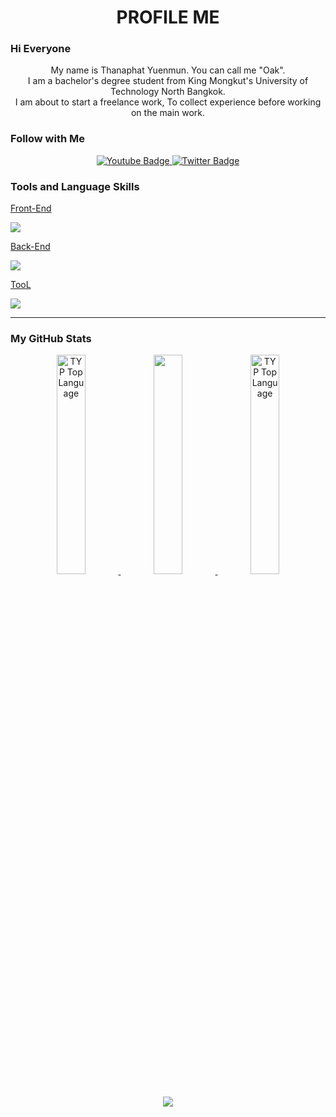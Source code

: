 <h1 align="center">PROFILE ME</h1>

### Hi Everyone

<p align="center">
My name is Thanaphat Yuenmun. You can call me "Oak". <br>
I am a bachelor's degree student from King Mongkut's University of Technology North Bangkok. <br>
I am about to start a freelance work, To collect experience before working on the main work.
</p>


### Follow with Me

<div id="badges" align="center">
  <a href="https://www.youtube.com/@rechelyn_o6477" target="_blank">
    <img src="https://img.shields.io/badge/YouTube-red?style=for-the-badge&logo=youtube&logoColor=white" alt="Youtube Badge"/>
  </a>
  <a href="https://twitter.com/rechelyn_o6477">
    <img src="https://img.shields.io/badge/Twitter-blue?style=for-the-badge&logo=twitter&logoColor=white" alt="Twitter Badge"/>
  </a>
</div>


### Tools and Language Skills


<p align="center">
  <a href="https://skillicons.dev">
    <p>Front-End</p>
    <img src="https://skillicons.dev/icons?i=html,css,js,nodejs,angular,laravel" />
    <br> <p>Back-End</p>
   <img src="https://skillicons.dev/icons?i=php,mysql,firebase,angular,laravel" /> 
    <br> <p>TooL</p>
    <img src="https://skillicons.dev/icons?i=ps,xd,figma,github,vscode,unity" />
  </a>
</p>

---

### My GitHub Stats

<div align="center">
  <a href="https://github-stats-alpha.vercel.app/api?username=rechelyn-o6477">
    <img alt="TYP Top Language" width="30%" src="https://github-stats-alpha.vercel.app/api?username=rechelyn-o6477&cc=0D1117&tc=fff&ic=FF6600&bc=0D1117"/> 
  </a>
  <a href="https://github-readme-streak-stats.herokuapp.com?user=rechelyn-o6477">
    <img alt="" width="30%" src="https://github-readme-streak-stats.herokuapp.com?user=rechelyn-o6477&cc=0D1117&tc=fff&ic=FF6600&bc=0D1117"/>
  </a>
  <a href="http://www.github.com/rechelyn-o6477">
    <img alt="TYP Top Language" width="30%" src="https://github-readme-stats.vercel.app/api/top-langs/?username=rechelyn-o6477&langs_count=10&count_private=true&layout=compact&theme=react&hide_border=true&bg_color=0D1117"/>
  </a>
</div>

<br>

<div align="center">
  <a href="https://u8views.com/github/rechelyn-o6477"><img src="https://u8views.com/api/v1/github/profiles/95047291/views/day-week-month-total-count.svg"></a>
</div>
